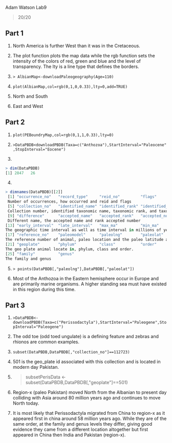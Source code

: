 Adam Watson
Lab9

> 20/20

## Part 1
1) North America is further West than it was in the Cretaceous.

2) The plot function plots the map data while the rgb function sets the intensity of the colors of red, green and blue and the level of transparency.  The lty is a line type that defines the borders.

3) `> AlbianMap<-downloadPaleogeography(Age=110)`

4) `plot(AlbianMap,col=rgb(0,1,0,0.33),lty=0,add=TRUE)`

5) North and South

6) East and West

## Part 2

1) `plot(PEBoundryMap,col=rgb(0,1,1,0.33),lty=0)`

2) `>DataPBDB<downloadPBDB(Taxa=c("Anthozoa"),StartInterval="Paleocene",StopInterval="Eocene")`
3) 

````R
> dim(DataPBDB)
[1] 2847   26
````

4) 

````R
> dimnames(DataPBDB)[[2]]
 [1] "occurrence_no"   "record_type"     "reid_no"         "flags" 
 Number of occurrences, how occurred and reid and flags            
 [5] "collection_no"   "identified_name" "identified_rank" "identified_no" 
 Collection number, identified taxonomic name, taxonomic rank, and taxonomic number     
 [9] "difference"      "accepted_name"   "accepted_rank"   "accepted_no" 
 Different name, the accepted name and rank accepted number  
[13] "early_interval"  "late_interval"   "max_ma"          "min_ma"
The geographic time interval as well as time interval in millions of years         
[17] "reference_no"    "paleomodel"      "paleolng"        "paleolat" 
The reference number of animal, paleo location and the paleo latitude and longitude       
[21] "geoplate"        "phylum"          "class"           "order"
The geo plate animal locate in, phylum, class and order.           
[25] "family"          "genus"
The family and genus   
````

5) `> points(DataPBDB[,"paleolng"],DataPBDB[,"paleolat"])`

6) Most of the Anthozoa in the Eastern hemisphere occur in Europe and are primarily marine organisms. A higher standing sea must have existed in this region during this time. 

## Part 3
1) `>DataPBDB<-downloadPBDB(Taxa=c("Perissodactyla"),StartInterval="Paleogene",StopInterval="Paleogene")`

2) The odd toe (odd toed ungulate) is a defining feature and zebras and rhionos are common examples.

3) `subset(DataPBDB,DataPBDB[,"collection_no"]==112723)`

4) 501 is the geo_plate id associated with this collection and is located in modern day Pakistan. 

5) > subsetPerisData <- subset(DataPBDB,DataPBDB[,"geoplate"]==501)

6) Region-x (paleo Pakistan) moved North from the Albanian to present day colliding with Asia around 80 million years ago and continues to move North today.  

7) It is most likely that Perissodactyla migrated from China to region-x as it appeared first in china around 58 million years ago. While they are of the same order, at the family and genus levels they differ, giving good evidence they came from a different location altogether but first appeared in China then India and Pakistan (region-x). 
	
